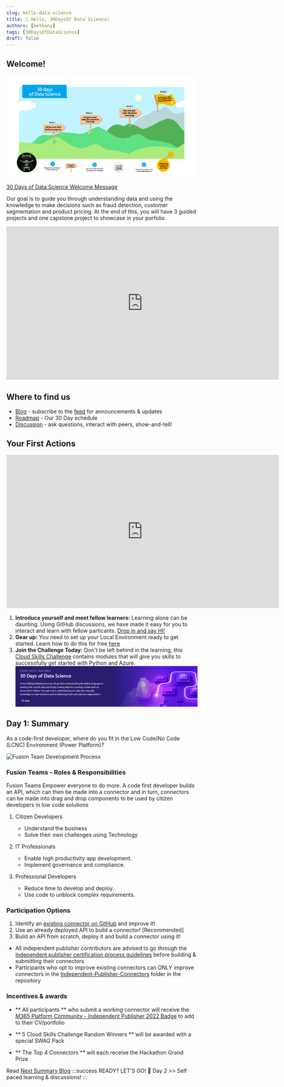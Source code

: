 ```yaml
---
slug: hello-data-science
title: 🔌 Hello, 30DaysOf Data Science!
authors: [bethany]
tags: [30DaysOfDataScience]
draft: false
---
```



<head>
  <meta name="twitter:url" content="https://microsoft.github.io/30daysof/docs/roadmaps/data-science" />
  <meta name="twitter:title" content="30DaysOfDataScience Kick-Off" />
  <meta name="twitter:description" content="Join us for #30DaysOfLearning initiatives that take you from fundamental concepts to functional code to cloud deployment!" />
  <meta name="twitter:image" content="https://microsoft.github.io/30daysof/assets/images/fusion-f731f3ccac8a8ee153416f249d058b46.png" />
  <meta name="twitter:card" content="summary_large_image" />
  <meta name="twitter:creator" content="@nitya" />
  <meta name="twitter:site" content="@AzureAdvocates" /> 
  <link rel="canonical" href="https://aka.ms/http://aka.ms/30DaysDataScience" />
</head>

## Welcome! 

![30 Days of Data Science Roadmap](./img/roadmap.png)
[30 Days of Data Science Welcome Message](https://aka.ms/http://aka.ms/30DaysDataScience)

Our goal is to guide you through understanding data and using the knowledge to make decisions such as fraud detection, customer segmentation and product pricing. At the end of this, you will have 3 guided projects and one capstone project to showcase in your porfolio.
<iframe width="718" height="404" src="https://www.youtube.com/embed/Vykf7q-IJ2E" title="Welcome to the 30 Days of Data Science" frameborder="0" allow="accelerometer; autoplay; clipboard-write; encrypted-media; gyroscope; picture-in-picture" allowfullscreen></iframe>

## Where to find us

 * [Blog](/blog) - subscribe to the [feed](/blog/rss.xml) for announcements & updates
 * [Roadmap](/docs/roadmaps/data-science) - Our 30 Day schedule
 * [Discussion](https://aka.ms/30DS-Discuss) - ask questions, interact with peers, show-and-tell!

## Your First Actions
 <iframe width="718" height="404" src="https://www.youtube.com/embed/CeYWvmaJwdI" title="All about GitHub Discussions" frameborder="0" allow="accelerometer; autoplay; clipboard-write; encrypted-media; gyroscope; picture-in-picture" allowfullscreen></iframe>
 
1. **Introduce yourself and meet fellow learners:** Learning alone can be daunting. Using GitHub discussions, we have made it easy for you to interact and learn with fellow particants. [Drop in and say HI!](https://aka.ms/30DS-Discuss)  
1. **Gear up:** You need to set up your Local Environment ready to get started. Learn how to do this for free [here](https://youtu.be/6pMvovj7KbE)
1. **Join the Challenge Today:** Don't be left behind in the learning, this [Cloud Skills Challenge](https://aka.ms/30DS-challenge) contains modules that will give you skills to successfully get started with Python and Azure.
![Cloud Skills Challenge](img/CSC-30DS.png)

## Day 1: Summary
As a code-first developer, where do you fit in the Low Code/No Code (LCNC) Environment (Power Platform)?

![Fusion Team Development Process](./img/fusiondev-process.png)
### Fusion Teams - Roles & Responsibilities
Fusion Teams Empower everyone to do more. A code first developer builds an API, which can then be made into a connector and in turn, connectors can be made into drag and drop components to be used by citizen developers in low code solutions
  1. Citizen Developers
      * Understand the business
      * Solve their own challenges using Technology

  2. IT Professionals
      * Enable high productivity app development.
      * Implement governance and compliance.

  3. Professional Developers
        * Reduce time to develop and deploy.
        * Use code to unblock complex requirements.

### Participation Options
1. Identify an [existing connector on GitHub](https://github.com/microsoft/PowerPlatformConnectors/tree/dev/independent-publisher-connectors/?WT.mc_id=academic-73999-juliamuiruri) and improve it!
1. Use an already deployed API to build a connector! [Recommended]
1. Build an API from scratch, deploy it and build a connector using it!

* All independent publisher contributors are advised to go through the [Independent publisher certification process guidelines](https://docs.microsoft.com/en-us/connectors/custom-connectors/certification-submission-ip?WT.mc_id=academic-73999-juliamuiruri) before building & submitting their connectors
* Participants who opt to improve existing connectors can ONLY improve connectors in the [Independent-Publisher-Connectors](https://github.com/microsoft/PowerPlatformConnectors/tree/dev/independent-publisher-connectors/?WT.mc_id=academic-73999-juliamuiruri) folder in the repository

### Incentives & awards
- ** All participants ** who submit a working connector will receive the [M365 Platform Community - Independent  Publisher 2022 Badge](https://www.credly.com/org/m365pnp/badge/m365-platform-community-independent-publisher-2022) to add to their CV/portfolio

- ** 5 Cloud Skills Challenge Random Winners ** will be awarded with a special SWAG Pack

- ** The Top 4 Connectors ** will each receive the Hackathon Grand Prize

Read [Next Summary Blog](https://microsoft.github.io/30daysof/blog/fusion-build-a-connector/?WT.mc_id=academic-73999-juliamuiruri)
:::success READY? LET'S GO! 🎉
Day 2 >> Self paced learning & discussions!
:::